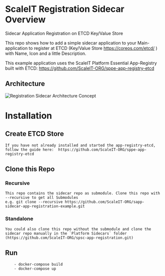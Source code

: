 # ScaleIT Registration Sidecar Overview

Sidecar Application Registration on ETCD Key/Value Store

This repo shows how to add a simple sidecar application to your Main-application to register at ETCD (Key/Value Store https://coreos.com/etcd/ ) with Name, Icon and a little Description.

This example application uses the ScaleIT Platform Essential App-Registry built with ETCD: https://github.com/ScaleIT-ORG/sppe-app-registry-etcd

## Architecture

![Registration Sidecar Architecture Concept](https://github.com/ScaleIT-ORG/sidecar-registration-example/raw/master/Resources/Documentation/img/architecture.png)

# Installation

## Create ETCD Store 
	
	If you have not already installed and started the app-registry-etcd, follow the guide here:  https://github.com/ScaleIT-ORG/sppe-app-registry-etcd

## Clone this Repo

### Recursive

	This repo contains the sidecar repo as submodule. Clone this repo with --recursive to get all Submodules 
	e.g. git clone --recursive https://github.com/ScaleIT-ORG/sapp-sidecar-app-registration-example.git

### Standalone

	You could also clone this repo without the submodule and clone the sidecar repo manually in the `Platform Sidecars` folder (https://github.com/ScaleIT-ORG/spsc-app-registration.git)


##  Run

		- docker-compose build
		- docker-compose up
